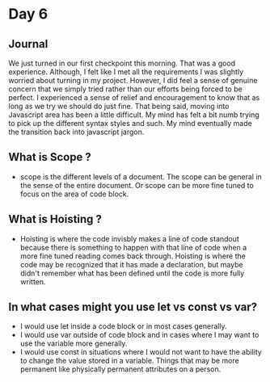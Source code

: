# Day 6
## Journal
We just turned in our first checkpoint this morning. That was a good experience. Although, I felt like I met all the requirements I was slightly worried about turning in my project. However, I did feel a sense of genuine concern that we simply tried rather than our efforts being forced to be perfect. I experienced a sense of relief and encouragement to know that as long as we try we should do just fine. That being said, moving into Javascript area has been a little difficult. My mind has felt a bit numb trying to pick up the different syntax styles and such. My mind eventually made the transition back into javascript jargon. 
## What is Scope ?
- scope is the different levels of a document. The scope can be general in the sense of the entire document. Or scope can be more fine tuned to focus on the area of code block. 

## What is Hoisting ?
- Hoisting is where the code invisbly makes a line of code standout because there is something to happen with that line of code when a more fine tuned reading comes back through. Hoisting is where the code may be recognized that it has made a declaration, but maybe didn't remember what has been defined until the code is more fully written.

## In what cases might you use let vs const vs var?
- I would use let inside a code block or in most cases generally.
- I would use var outside of code block and in cases where I may want to use the variable more generally.
- I would use const in situations where I would not want to have the ability to change the value stored in a variable. Things that may be more permanent like physically permanent attributes on a person. 